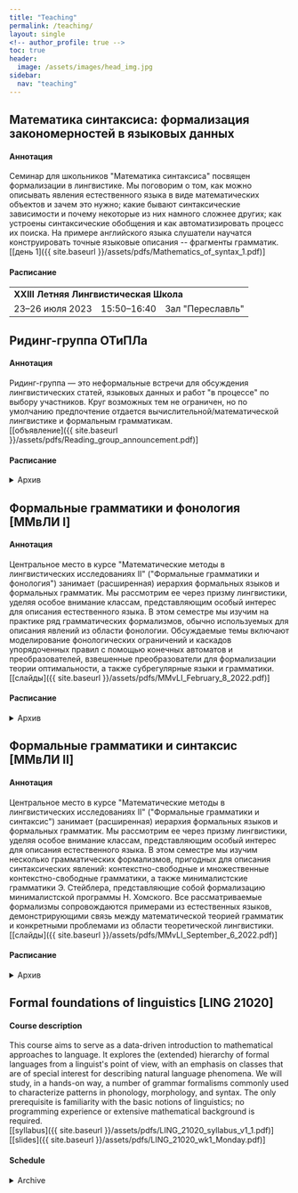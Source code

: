 ```yaml
---  
title: "Teaching"
permalink: /teaching/
layout: single
<!-- author_profile: true -->
toc: true
header:  
  image: /assets/images/head_img.jpg  
sidebar:
  nav: "teaching"
--- 
```


## <span id="mathematics-of-syntax">Математика синтаксиса: формализация закономерностей в языковых данных</span>
#### Аннотация
Семинар для школьников "Математика синтаксиса" посвящен формализации в лингвистике. Мы поговорим о том, как можно описывать явления естественного языка в виде математических объектов и зачем это нужно; какие бывают синтаксические зависимости и почему некоторые из них намного сложнее других; как устроены синтаксические обобщения и как автоматизировать процесс их поиска. На примере английского языка слушатели научатся конструировать точные языковые описания -- фрагменты грамматик.  
[[день 1]({{ site.baseurl }}/assets/pdfs/Mathematics_of_syntax_1.pdf)] 
<!-- [день 2] [день 3] [день 4] -->

#### Расписание

<table>
<tr><td colspan="3"><b>XXIII Летняя Лингвистическая Школа</b></td></tr>
<tr>
<td>23–26 июля 2023</td>
<td>15:50–16:40</td>
<td>Зал "Переславль"</td>
</tr>
</table>  


## <span id="reading-group">Ридинг-группа ОТиПЛа</span>
#### Аннотация 
Ридинг-группа — это неформальные встречи для обсуждения лингвистических статей, языковых данных и работ "в процессе" по выбору участников. Круг возможных тем не ограничен, но по умолчанию предпочтение отдается вычислительной/математической лингвистике и формальным грамматикам.  
[[объявление]({{ site.baseurl }}/assets/pdfs/Reading_group_announcement.pdf)]

#### Расписание

<details>
<summary>Архив</summary>
<table>
<tr><td colspan="3"><b>МГУ имени М. В. Ломоносова | Отделение теоретической и прикладной лингвистики</b></td></tr>
<tr>
<td>Весна 2023</td>
<td>Среда, 14:40–16:10</td>
<td>1-й учебный корпус, ауд. 953</td>
</tr>
</table>
</details> 

## <span id="mmvli-i">Формальные грамматики и фонология [ММвЛИ I] </span>
#### Аннотация 
Центральное место в курсе "Математические методы в лингвистических исследованиях II" ("Формальные грамматики и фонология") занимает (расширенная) иерархия формальных языков и формальных грамматик. Мы рассмотрим ее через призму лингвистики, уделяя особое внимание классам, представляющим особый интерес для описания естественного языка. В этом семестре мы изучим на практике ряд грамматических формализмов, обычно используемых для описания явлений из области фонологии. Обсуждаемые темы включают моделирование фонологических ограничений и каскадов упорядоченных правил с помощью конечных автоматов и преобразователей, взвешенные преобразователи для формализации теории оптимальности, а также субрегулярные языки и грамматики.  
[[слайды]({{ site.baseurl }}/assets/pdfs/MMvLI_February_8_2022.pdf)]

#### Расписание

<!-- <table>
<tr><td colspan="3"><b>МГУ имени М. В. Ломоносова | Отделение теоретической и прикладной лингвистики</b></td></tr>
</table> -->

<details>
<summary>Архив</summary>
<table>
<tr><td colspan="3"><b>МГУ имени М. В. Ломоносова | Отделение теоретической и прикладной лингвистики</b></td></tr>
<tr>
<td rowspan="2">Весна 2023</td>
<td>Среда, 10:45–12:15</td>
<td>1-й учебный корпус, ауд. 953 [сокращенный курс]</td>
</tr>
<tr>
<td>Среда, 13:00–14:30</td>
<td>1-й учебный корпус, ауд. 953 [полный курс]</td>
</tr>
<tr>
<td>Весна 2022</td>
<td>Вторник, 13:00–14:30</td>
<td>1-й учебный корпус, ауд. 951</td>
</tr>
</table>  
</details> 

## <span id="mmvli-ii">Формальные грамматики и синтаксис [ММвЛИ II]</span>

#### Аннотация
Центральное место в курсе "Математические методы в лингвистических исследованиях II" ("Формальные грамматики и синтаксис") занимает (расширенная) иерархия формальных языков и формальных грамматик. Мы рассмотрим ее через призму лингвистики, уделяя особое внимание классам, представляющим особый интерес для описания естественного языка. В этом семестре мы изучим несколько грамматических формализмов, пригодных для описания синтаксических явлений: контекстно-свободные и множественные контекстно-свободные грамматики, а также минималистские грамматики Э. Стейблера, представляющие собой формализацию минималистской программы Н. Хомского. Все рассматриваемые формализмы сопровождаются примерами из естественных языков, демонстрирующими связь между математической теорией грамматик и конкретными проблемами из области теоретической лингвистики.  
[[слайды]({{ site.baseurl }}/assets/pdfs/MMvLI_September_6_2022.pdf)]

#### Расписание
<details>
<summary>Архив</summary>
<table>
<tr><td colspan="3"><b>МГУ имени М. В. Ломоносова | Отделение теоретической и прикладной лингвистики</b></td></tr>
<tr>
<td rowspan="2">Осень 2022</td>
<td>Понедельник, 9:00–10:30</td>
<td>1-й учебный корпус, ауд. 953</td>
</tr>
<tr>
<td>Понедельник, 10:45–12:15</td>
<td>1-й учебный корпус, ауд. 953</td>
</tr>
</table>
</details>   

## <span id="formal-foundations-of-linguistics" title="">Formal foundations of linguistics [LING 21020]</span>
#### Course description
This course aims to serve as a data-driven introduction to mathematical approaches to language. It explores the (extended) hierarchy of formal languages from a linguist's point of view, with an emphasis on classes that are of special interest for describing natural language phenomena. We will study, in a hands-on way, a number of grammar formalisms commonly used to characterize patterns in phonology, morphology, and syntax. The only prerequisite is familiarity with the basic notions of linguistics; no programming experience or extensive mathematical background is required.  
[[syllabus]({{ site.baseurl }}/assets/pdfs/LING_21020_syllabus_v1_1.pdf)] [[slides]({{ site.baseurl }}/assets/pdfs/LING_21020_wk1_Monday.pdf)]

#### Schedule
<details>
<summary>Archive</summary>
<table>
<tr><td colspan="3"><b>University of Chicago | Department of Linguistics</b></td></tr>
<tr>
<td>Spring 2020</td>
<td>MWF 12:30–1:20pm Central Time</td>
<td>Zoom</td>
</tr>
</table>  
</details>  